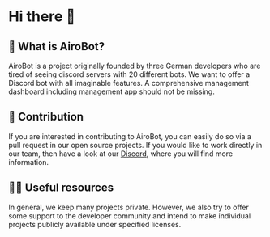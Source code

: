 # Hi there 👋

## 🙋‍ What is AiroBot?
AiroBot is a project originally founded by three German developers who are tired of seeing discord servers with 20 different bots. We want to offer a Discord bot with all imaginable features. A comprehensive management dashboard including management app should not be missing.

## 🌈 Contribution
If you are interested in contributing to AiroBot, you can easily do so via a pull request in our open source projects. If you would like to work directly in our team, then have a look at our [Discord](https://discord.gg/Mwa2WYVGwY), where you will find more information.

## 👩‍💻 Useful resources
In general, we keep many projects private. However, we also try to offer some support to the developer community and intend to make individual projects publicly available under specified licenses.
